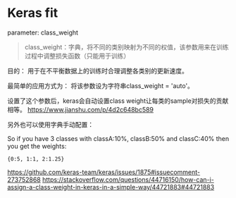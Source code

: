 # Keras fit

parameter: class_weight

> class_weight：字典，将不同的类别映射为不同的权值，该参数用来在训练过程中调整损失函数（只能用于训练）

目的：
用于在不平衡数据上的训练时合理调整各类别的更新速度。

最简单的应用方式为：
将该参数设为字符串class_weight = 'auto'。

设置了这个参数后，keras会自动设置class weight让每类的sample对损失的贡献相等。
https://www.jianshu.com/p/4d2c648bc589

另外也可以使用字典手动配置：

So if you have 3 classes with classA:10%, classB:50% and classC:40% then you get the weights:

```
{0:5, 1:1, 2:1.25}
```
https://github.com/keras-team/keras/issues/1875#issuecomment-273752868
https://stackoverflow.com/questions/44716150/how-can-i-assign-a-class-weight-in-keras-in-a-simple-way/44721883#44721883


